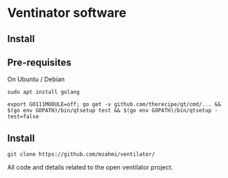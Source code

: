 # Ventinator software

## Install

## Pre-requisites

On Ubuntu / Debian

```
sudo apt install golang
```

```
export GO111MODULE=off; go get -v github.com/therecipe/qt/cmd/... && $(go env GOPATH)/bin/qtsetup test && $(go env GOPATH)/bin/qtsetup -test=false
```

## Install 

```
git clone https://github.com/mzahmi/ventilator/
```

All code and details related to the open ventilator project.
